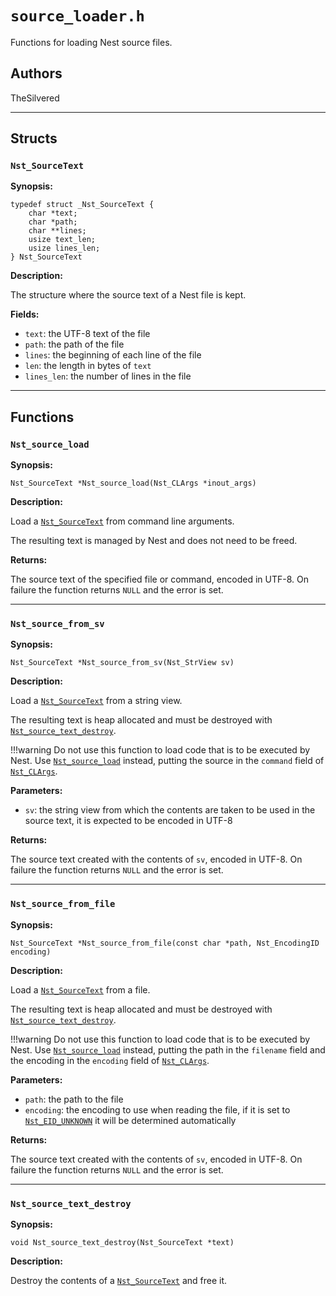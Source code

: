 # `source_loader.h`

Functions for loading Nest source files.

## Authors

TheSilvered

---

## Structs

### `Nst_SourceText`

**Synopsis:**

```better-c
typedef struct _Nst_SourceText {
    char *text;
    char *path;
    char **lines;
    usize text_len;
    usize lines_len;
} Nst_SourceText
```

**Description:**

The structure where the source text of a Nest file is kept.

**Fields:**

- `text`: the UTF-8 text of the file
- `path`: the path of the file
- `lines`: the beginning of each line of the file
- `len`: the length in bytes of `text`
- `lines_len`: the number of lines in the file

---

## Functions

### `Nst_source_load`

**Synopsis:**

```better-c
Nst_SourceText *Nst_source_load(Nst_CLArgs *inout_args)
```

**Description:**

Load a [`Nst_SourceText`](c_api-source_loader.md#nst_sourcetext) from command
line arguments.

The resulting text is managed by Nest and does not need to be freed.

**Returns:**

The source text of the specified file or command, encoded in UTF-8. On failure
the function returns `NULL` and the error is set.

---

### `Nst_source_from_sv`

**Synopsis:**

```better-c
Nst_SourceText *Nst_source_from_sv(Nst_StrView sv)
```

**Description:**

Load a [`Nst_SourceText`](c_api-source_loader.md#nst_sourcetext) from a string
view.

The resulting text is heap allocated and must be destroyed with
[`Nst_source_text_destroy`](c_api-source_loader.md#nst_source_text_destroy).

!!!warning
    Do not use this function to load code that is to be executed by Nest. Use
    [`Nst_source_load`](c_api-source_loader.md#nst_source_load) instead, putting
    the source in the `command` field of
    [`Nst_CLArgs`](c_api-argv_parser.md#nst_clargs).

**Parameters:**

- `sv`: the string view from which the contents are taken to be used in the
  source text, it is expected to be encoded in UTF-8

**Returns:**

The source text created with the contents of `sv`, encoded in UTF-8. On failure
the function returns `NULL` and the error is set.

---

### `Nst_source_from_file`

**Synopsis:**

```better-c
Nst_SourceText *Nst_source_from_file(const char *path, Nst_EncodingID encoding)
```

**Description:**

Load a [`Nst_SourceText`](c_api-source_loader.md#nst_sourcetext) from a file.

The resulting text is heap allocated and must be destroyed with
[`Nst_source_text_destroy`](c_api-source_loader.md#nst_source_text_destroy).

!!!warning
    Do not use this function to load code that is to be executed by Nest. Use
    [`Nst_source_load`](c_api-source_loader.md#nst_source_load) instead, putting
    the path in the `filename` field and the encoding in the `encoding` field of
    [`Nst_CLArgs`](c_api-argv_parser.md#nst_clargs).

**Parameters:**

- `path`: the path to the file
- `encoding`: the encoding to use when reading the file, if it is set to
  [`Nst_EID_UNKNOWN`](c_api-encoding.md#nst_encodingid) it will be determined
  automatically

**Returns:**

The source text created with the contents of `sv`, encoded in UTF-8. On failure
the function returns `NULL` and the error is set.

---

### `Nst_source_text_destroy`

**Synopsis:**

```better-c
void Nst_source_text_destroy(Nst_SourceText *text)
```

**Description:**

Destroy the contents of a
[`Nst_SourceText`](c_api-source_loader.md#nst_sourcetext) and free it.
